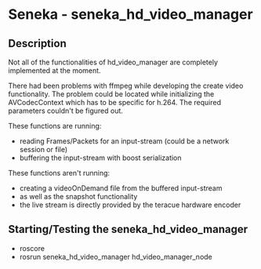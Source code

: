 Seneka - seneka_hd_video_manager
======

## Description
Not all of the functionalities of hd_video_manager are completely implemented at the moment.

There had been problems with ffmpeg while developing the create video functionality. The problem could be located while initializing the AVCodecContext which has to be specific for h.264. The required parameters couldn't be figured out.

These functions are running:
 - reading Frames/Packets for an input-stream (could be a network session or file)
 - buffering the input-stream with boost serialization

These functions aren't running:
 - creating a videoOnDemand file from the buffered input-stream
 - as well as the snapshot functionality
 - the live stream is directly provided by the teracue hardware encoder

## Starting/Testing the seneka_hd_video_manager

- roscore
- rosrun seneka_hd_video_manager hd_video_manager_node <videoFile or url>

